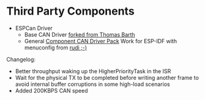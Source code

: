 # Third Party Components

- ESPCan Driver 
  - Base CAN Driver [forked from Thomas Barth](https://github.com/ThomasBarth/ESP32-CAN-Driver)
  - General [Component CAN Driver Pack](https://github.com/ESP32DE/ESP32-CAN-Driver/tree/Component_CAN_Driver_Pack) Work for ESP-IDF with menuconfig from [rudi ;-)](http://esp32.de)

Changelog:
  - Better throughput waking up the HigherPriorityTask in the ISR
  - Wait for the physical TX to be completed before writing another frame to avoid internal buffer corruptions in some high-load scenarios
  - Added 200KBPS CAN speed

